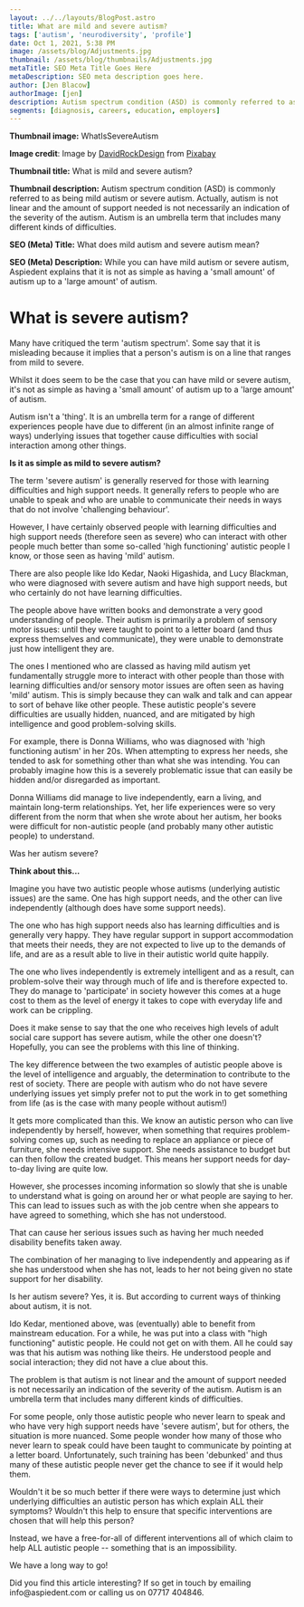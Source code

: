 ```yaml
---
layout: ../../layouts/BlogPost.astro
title: What are mild and severe autism?
tags: ['autism', 'neurodiversity', 'profile']
date: Oct 1, 2021, 5:38 PM
image: /assets/blog/Adjustments.jpg
thumbnail: /assets/blog/thumbnails/Adjustments.jpg
metaTitle: SEO Meta Title Goes Here
metaDescription: SEO meta description goes here.
author: [Jen Blacow]
authorImage: [jen]
description: Autism spectrum condition (ASD) is commonly referred to as being mild autism or severe autism. Actually, autism is not linear and the amount of support needed is not necessarily an indication of the severity of the autism. Autism is an umbrella term that includes many different kinds of difficulties.
segments: [diagnosis, careers, education, employers]
---
```

**Thumbnail image:** WhatIsSevereAutism

**Image credit**: Image
by [DavidRockDesign](https://pixabay.com/users/davidrockdesign-2595351/?utm_source=link-attribution&utm_medium=referral&utm_campaign=image&utm_content=2389018) from [Pixabay](https://pixabay.com/?utm_source=link-attribution&utm_medium=referral&utm_campaign=image&utm_content=2389018) 

**Thumbnail title:** What is mild and severe autism?

**Thumbnail description:** Autism spectrum condition (ASD) is commonly
referred to as being mild autism or severe autism. Actually, autism is
not linear and the amount of support needed is not necessarily an
indication of the severity of the autism. Autism is an umbrella term
that includes many different kinds of difficulties.

**SEO (Meta) Title:** What does mild autism and severe autism mean?

**SEO (Meta) Description:** While you can have mild autism or severe
autism, Aspiedent explains that it is not as simple as having a 'small
amount' of autism up to a 'large amount' of autism.

What is severe autism?
======================

Many have critiqued the term 'autism spectrum'. Some say that it is
misleading because it implies that a person's autism is on a line that
ranges from mild to severe.

Whilst it does seem to be the case that you can have mild or severe
autism, it's not as simple as having a 'small amount' of autism up to a
'large amount' of autism.

Autism isn't a 'thing'. It is an umbrella term for a range of different
experiences people have due to different (in an almost infinite range of
ways) underlying issues that together cause difficulties with social
interaction among other things.

**Is it as simple as mild to severe autism?**

The term 'severe autism' is generally reserved for those with learning
difficulties and high support needs. It generally refers to people who
are unable to speak and who are unable to communicate their needs in
ways that do not involve 'challenging behaviour'.

However, I have certainly observed people with learning difficulties and
high support needs (therefore seen as severe) who can interact with
other people much better than some so-called 'high functioning' autistic
people I know, or those seen as having 'mild' autism.

There are also people like Ido Kedar, Naoki Higashida, and Lucy
Blackman, who were diagnosed with severe autism and have high support
needs, but who certainly do not have learning difficulties.

The people above have written books and demonstrate a very good
understanding of people. Their autism is primarily a problem of sensory
motor issues: until they were taught to point to a letter board (and
thus express themselves and communicate), they were unable to
demonstrate just how intelligent they are.

The ones I mentioned who are classed as having mild autism yet
fundamentally struggle more to interact with other people than those
with learning difficulties and/or sensory motor issues are often seen as
having 'mild' autism. This is simply because they can walk and talk and
can appear to sort of behave like other people. These autistic people's
severe difficulties are usually hidden, nuanced, and are mitigated by
high intelligence and good problem-solving skills.

For example, there is Donna Williams, who was diagnosed with 'high
functioning autism' in her 20s. When attempting to express her needs,
she tended to ask for something other than what she was intending. You
can probably imagine how this is a severely problematic issue that can
easily be hidden and/or disregarded as important.

Donna Williams did manage to live independently, earn a living, and
maintain long-term relationships. Yet, her life experiences were so very
different from the norm that when she wrote about her autism, her books
were difficult for non-autistic people (and probably many other autistic
people) to understand.

Was her autism severe?

**Think about this...**

Imagine you have two autistic people whose autisms (underlying autistic
issues) are the same. One has high support needs, and the other can live
independently (although does have some support needs).

The one who has high support needs also has learning difficulties and is
generally very happy. They have regular support in support accommodation
that meets their needs, they are not expected to live up to the demands
of life, and are as a result able to live in their autistic world quite
happily.

The one who lives independently is extremely intelligent and as a
result, can problem-solve their way through much of life and is
therefore expected to. They do manage to 'participate' in society
however this comes at a huge cost to them as the level of energy it
takes to cope with everyday life and work can be crippling.

Does it make sense to say that the one who receives high levels of adult
social care support has severe autism, while the other one doesn't?
Hopefully, you can see the problems with this line of thinking.

The key difference between the two examples of autistic people above is
the level of intelligence and arguably, the determination to contribute
to the rest of society. There are people with autism who do not have
severe underlying issues yet simply prefer not to put the work in to get
something from life (as is the case with many people without autism!)

It gets more complicated than this. We know an autistic person who can
live independently by herself, however, when something that requires
problem-solving comes up, such as needing to replace an appliance or
piece of furniture, she needs intensive support. She needs assistance to
budget but can then follow the created budget. This means her support
needs for day-to-day living are quite low. 

However, she processes incoming information so slowly that she is unable
to understand what is going on around her or what people are saying to
her. This can lead to issues such as with the job centre when she
appears to have agreed to something, which she has not understood.

That can cause her serious issues such as having her much needed
disability benefits taken away.

The combination of her managing to live independently and appearing as
if she has understood when she has not, leads to her not being given no
state support for her disability.

Is her autism severe? Yes, it is. But according to current ways of
thinking about autism, it is not.

Ido Kedar, mentioned above, was (eventually) able to benefit from
mainstream education. For a while, he was put into a class with "high
functioning" autistic people. He could not get on with them. All he
could say was that his autism was nothing like theirs. He understood
people and social interaction; they did not have a clue about this.

The problem is that autism is not linear and the amount of support
needed is not necessarily an indication of the severity of the autism.
Autism is an umbrella term that includes many different kinds of
difficulties.

For some people, only those autistic people who never learn to speak and
who have very high support needs have 'severe autism', but for others,
the situation is more nuanced. Some people wonder how many of those who
never learn to speak could have been taught to communicate by pointing
at a letter board. Unfortunately, such training has been 'debunked' and
thus many of these autistic people never get the chance to see if it
would help them.

Wouldn't it be so much better if there were ways to determine just which
underlying difficulties an autistic person has which explain ALL their
symptoms? Wouldn't this help to ensure that specific interventions are
chosen that will help this person?

Instead, we have a free-for-all of different interventions all of which
claim to help ALL autistic people -- something that is an impossibility.

We have a long way to go!

Did you find this article interesting? If so get in touch by emailing
info\@aspiedent.com or calling us on 07717 404846.

